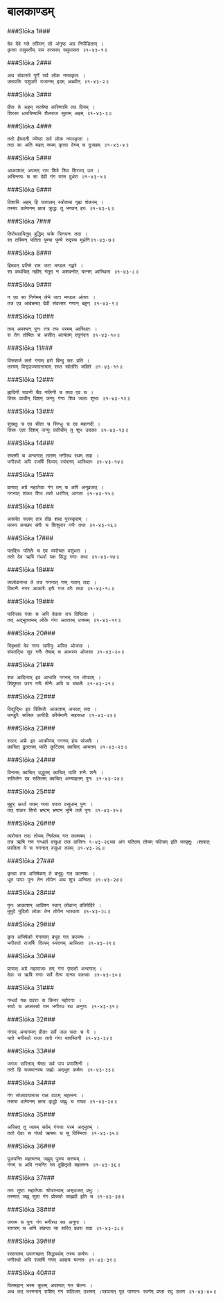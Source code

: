 बालकाण्डम्
===============================


###Slōka 1###


    देव देवे गते तस्मिन् सो अंगुष्ठ अग्र निपीडिताम् ।
    कृत्वा वसुमतीम् राम वत्सरम् समुपासत ॥१-४३-१॥


###Slōka 2###


    अथ संवत्सरे पूर्णे सर्व लोक नमस्कृतः ।
    उमापतिः पशुपती राजानम् इदम् अब्रवीत् ॥१-४३-२॥


###Slōka 3###


    प्रीतः ते अहम् नरश्रेष्ठ करिष्यामि तव प्रियम् ।
    शिरसा धारयिष्यामि शैलराज सुताम् अहम् ॥१-४३-३॥


###Slōka 4###


    ततो हैमवती ज्येष्ठा सर्व लोक नमस्कृता ।
    तदा सा अति महत् रूपम् कृत्वा वेगम् च दुःसहम् ॥१-४३-४॥


###Slōka 5###


    आकाशात् अपतत् राम शिवे शिव शिरस्य् उत ।
    अचिन्तयः च सा देवी गंग परम दुर्धरा ॥१-४३-५॥


###Slōka 6###


    विशामि अहम् हि पातालम् स्त्रोतसा गृह्य शंकरम् ।
    तस्याः वलेपनम् ज्ञत्व क्रुद्धः तु भगवन् हरः ॥१-४३-६॥


###Slōka 7###


    तिरोभावयितुम् बुद्धिम् चक्रे त्रिनयनः तदा ।
    सा तस्मिन् पतिता पुण्या पुण्ये रुद्रस्य मूर्धनि॥१-४३-७॥


###Slōka 8###


    हिमवत् प्रतिमे राम जटा मण्डल गह्वरे ।
    सा कथंचित् महीम् गंतुम् न अशक्नोत् यत्नम् आस्थिता ॥१-४३-८॥


###Slōka 9###


    न एव सा निर्गमम् लेभे जटा मण्डल अंततः ।
    तत्र एव आबंभ्रमत् देवी संवत्सर गणान् बहून् ॥१-४३-९॥


###Slōka 10###


    ताम् अपश्यन् पुनः तत्र तपः परमम् आस्थितः ।
    स तेन तोषितः च असीत् अत्यंतम् रघुनंदन ॥१-४३-१०॥


###Slōka 11###


    विससर्ज ततो गंगाम् हरो बिन्दु सरः प्रति ।
    तस्यम् विसृउज्यमानायाम् सप्त स्रोतंसि जज्ञिरे ॥१-४३-११॥


###Slōka 12###


    ह्लादिनी पावनी चैव नलिनी च तथा एव च ।
    तिस्रः प्राचीम् दिशम् जग्मुः गंगाः शिव जलाः शुभाः ॥१-४३-१२॥


###Slōka 13###


    सुचक्षुः च एव सीता च सिन्धुः च एव महानदी ।
    तिस्रः एता दिशम् जग्मुः प्रतीचीम् तु शुभ उदकाः ॥१-४३-१३॥


###Slōka 14###


    सप्तमी च अन्वगात् तासम् भगीरथ रथम् तदा ।
    भगीरथो अपि रजर्षि दिव्यम् स्यंदनम् आस्थितः ॥१-४३-१४॥


###Slōka 15###


    प्रायात् अग्रे महातेजा गंग तम् च अपि अनुव्रजत् ।
    गगनात् शंकर शिरः ततो धरणिम् आगता ॥१-४३-१५॥


###Slōka 16###


    असर्पत जलम् तत्र तीव्र शब्द पुरस्कृतम् ।
    मत्स्य कच्छप संघैः च शिशुमार गणैः तथा ॥१-४३-१६॥


###Slōka 17###


    पतद्भिः पतितैः च एव व्यरोचत वसुंधरा ।
    ततो देव ऋषि गंधर्वा यक्ष सिद्ध गणाः तथा ॥१-४३-१७॥


###Slōka 18###


    व्यलोकयन्त ते तत्र गगनात् गाम् गताम् तदा ।
    विमानैः नगर आकारैः हयैः गज वरैः तथा ॥१-४३-१८॥


###Slōka 19###


    पारिप्लव गताः च अपि देवताः तत्र विष्ठिताः ।
    तत् अद्भुततमम् लोके गंगा अवतरम् उत्तमम् ॥१-४३-१९॥


###Slōka 20###


    दिदृक्षवो देव गणाः समीयुः अमित ओजसः ।
    संपतद्भिः सुर गणैः तेषाम् च आभरण ओजसा ॥१-४३-२०॥


###Slōka 21###


    शत आदित्यम् इव आभाति गगनम् गत तोयदम् ।
    शिंशुमार उरग गणैः मीनैः अपि च चंचलैः ॥१-४३-२१॥


###Slōka 22###


    विद्युद्भिः इव विक्षिप्तैः आकाशम् अभवत् तदा ।
    पाण्डुरैः सलिल उत्पीडैः कीर्यमाणैः सहस्रधा ॥१-४३-२२॥


###Slōka 23###


    शारद अभ्रैः इव आक्रीणम् गगनम् हंस संप्लवैः ।
    क्वचित् द्रुततरम् याति कुटिलम् क्वचित् आयतम् ॥१-४३-२३॥


###Slōka 24###


    विनतम् क्वचित् उद्धूतम् क्वचित् याति शनैः शनैः ।
    सलिलेन एव सलिलम् क्वचित् अभ्याहतम् पुनः ॥१-४३-२४॥


###Slōka 25###


    मुहुर् ऊर्ध्व पथम् गत्वा पपात वसुधाम् पुनः ।
    तत् शंकर शिरो भ्रष्टम् भ्रष्टम् भूमि तले पुनः ॥१-४३-२५॥


###Slōka 26###


    व्यरोचत तदा तोयम् निर्मलम् गत कल्मषम् ।
    तत्र ऋषि गण गन्धर्वा वसुधा तल वासिनः १-४३-२६भव अंग पतितम् तोयम् पवित्रम् इति पस्पृशुः ।शापात् प्रपतिता ये च गगनात् वसुधा तलम् ॥१-४३-२६॥


###Slōka 27###


    कृत्वा तत्र अभिषेकम् ते बभूवुः गत कल्मषाः ।
    धूत पापाः पुनः तेन तोयेन अथ शुभ अन्विता ॥१-४३-२७॥


###Slōka 28###


    पुनः आकाशम् आविश्य स्वान् लोकान् प्रतिपेदिरे ।
    मुमुदे मुदितो लोकः तेन तोयेन भास्वता ॥१-४३-२८॥


###Slōka 29###


    कृत अभिषेको गंगायाम् बभूव गत कल्मषः ।
    भगीरथो राजर्षिः दिव्यम् स्यंदनम् आस्थितः ॥१-४३-२९॥


###Slōka 30###


    प्रायात् अग्रे महाराजाः तम् गंगा पृष्ठतो अन्वगात् ।
    देवाः स ऋषि गणाः सर्वे दैत्य दानव राक्षसाः ॥१-४३-३०॥


###Slōka 31###


    गन्धर्व यक्ष प्रवराः स किंनर महोरगाः ।
    सर्पाः च अप्सरसो राम भगीरथ रथ अनुगाः ॥१-४३-३१॥


###Slōka 32###


    गंगाम् अन्वगमन् प्रीताः सर्वे जल चराः च ये ।
    यतो भगीरथो राजा ततो गंगा यशस्विनी ॥१-४३-३२॥


###Slōka 33###


    जगाम सरिताम् श्रेष्ठा सर्व पाप प्रणाशिनी ।
    ततो हि यजमानस्य जह्नोः अद्भुत कर्मणः ॥१-४३-३३॥


###Slōka 34###


    गंग संप्लावयामास यज्ञ वाटम् महत्मनः ।
    तसया वलेपनम् ज्ञत्व कृद्धो जह्नुः च राघव ॥१-४३-३४॥


###Slōka 35###


    अपिबत् तु जलम् सर्वम् गंगयाः परम अद्भुतम् ।
    ततो देवाः स गंघर्व ऋषयः च सु विस्मिताः ॥१-४३-३५॥


###Slōka 36###


    पूजयन्ति महत्मनम् जह्नुम् पुरुष सत्तमम् ।
    गंगम् च अपि नयन्ति स्म दुहितृत्वे महात्मनः ॥१-४३-३६॥


###Slōka 37###


    ततः तुष्टः महातेजाः श्रोत्राभ्याम् असृउजत् प्रभुः ।
    तस्मात् जह्नु सुता गंग प्रोच्यते जाह्नवी इति च ॥१-४३-३७॥


###Slōka 38###


    जगाम च पुनः गंग भगीरथ रथ अनुगा ।
    सागरम् च अपि संप्रप्ता सा सरित् प्रवरा तदा ॥१-४३-३८॥


###Slōka 39###


    रसातलम् उपागच्छत् सिद्ध्यर्थम् तस्य कर्मणः ।
    भगीरथो अपि रजार्षि गंगम् आदाय यत्नतः ॥१-४३-३९॥


###Slōka 40###


    पितमहान् भस्म क्रुतम् अपश्यत् गत चेतनः ।
    अथ तत् भस्मनाम् राशिम् गंग सलिलम् उत्तमम् ।प्लावयत् पूत पाप्मानः स्वर्गम् प्रप्ता रघु उत्तम ॥१-४३-४०॥


